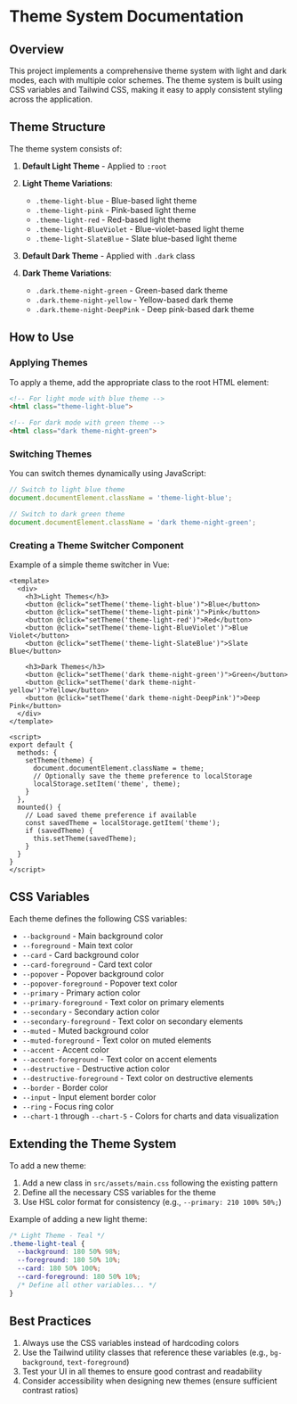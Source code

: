 # Theme System Documentation

## Overview

This project implements a comprehensive theme system with light and dark modes, each with multiple color schemes. The theme system is built using CSS variables and Tailwind CSS, making it easy to apply consistent styling across the application.

## Theme Structure

The theme system consists of:

1. **Default Light Theme** - Applied to `:root`
2. **Light Theme Variations**:
   - `.theme-light-blue` - Blue-based light theme
   - `.theme-light-pink` - Pink-based light theme
   - `.theme-light-red` - Red-based light theme
   - `.theme-light-BlueViolet` - Blue-violet-based light theme
   - `.theme-light-SlateBlue` - Slate blue-based light theme

3. **Default Dark Theme** - Applied with `.dark` class
4. **Dark Theme Variations**:
   - `.dark.theme-night-green` - Green-based dark theme
   - `.dark.theme-night-yellow` - Yellow-based dark theme
   - `.dark.theme-night-DeepPink` - Deep pink-based dark theme

## How to Use

### Applying Themes

To apply a theme, add the appropriate class to the root HTML element:

```html
<!-- For light mode with blue theme -->
<html class="theme-light-blue">

<!-- For dark mode with green theme -->
<html class="dark theme-night-green">
```

### Switching Themes

You can switch themes dynamically using JavaScript:

```javascript
// Switch to light blue theme
document.documentElement.className = 'theme-light-blue';

// Switch to dark green theme
document.documentElement.className = 'dark theme-night-green';
```

### Creating a Theme Switcher Component

Example of a simple theme switcher in Vue:

```vue
<template>
  <div>
    <h3>Light Themes</h3>
    <button @click="setTheme('theme-light-blue')">Blue</button>
    <button @click="setTheme('theme-light-pink')">Pink</button>
    <button @click="setTheme('theme-light-red')">Red</button>
    <button @click="setTheme('theme-light-BlueViolet')">Blue Violet</button>
    <button @click="setTheme('theme-light-SlateBlue')">Slate Blue</button>
    
    <h3>Dark Themes</h3>
    <button @click="setTheme('dark theme-night-green')">Green</button>
    <button @click="setTheme('dark theme-night-yellow')">Yellow</button>
    <button @click="setTheme('dark theme-night-DeepPink')">Deep Pink</button>
  </div>
</template>

<script>
export default {
  methods: {
    setTheme(theme) {
      document.documentElement.className = theme;
      // Optionally save the theme preference to localStorage
      localStorage.setItem('theme', theme);
    }
  },
  mounted() {
    // Load saved theme preference if available
    const savedTheme = localStorage.getItem('theme');
    if (savedTheme) {
      this.setTheme(savedTheme);
    }
  }
}
</script>
```

## CSS Variables

Each theme defines the following CSS variables:

- `--background` - Main background color
- `--foreground` - Main text color
- `--card` - Card background color
- `--card-foreground` - Card text color
- `--popover` - Popover background color
- `--popover-foreground` - Popover text color
- `--primary` - Primary action color
- `--primary-foreground` - Text color on primary elements
- `--secondary` - Secondary action color
- `--secondary-foreground` - Text color on secondary elements
- `--muted` - Muted background color
- `--muted-foreground` - Text color on muted elements
- `--accent` - Accent color
- `--accent-foreground` - Text color on accent elements
- `--destructive` - Destructive action color
- `--destructive-foreground` - Text color on destructive elements
- `--border` - Border color
- `--input` - Input element border color
- `--ring` - Focus ring color
- `--chart-1` through `--chart-5` - Colors for charts and data visualization

## Extending the Theme System

To add a new theme:

1. Add a new class in `src/assets/main.css` following the existing pattern
2. Define all the necessary CSS variables for the theme
3. Use HSL color format for consistency (e.g., `--primary: 210 100% 50%;`)

Example of adding a new light theme:

```css
/* Light Theme - Teal */
.theme-light-teal {
  --background: 180 50% 98%;
  --foreground: 180 50% 10%;
  --card: 180 50% 100%;
  --card-foreground: 180 50% 10%;
  /* Define all other variables... */
}
```

## Best Practices

1. Always use the CSS variables instead of hardcoding colors
2. Use the Tailwind utility classes that reference these variables (e.g., `bg-background`, `text-foreground`)
3. Test your UI in all themes to ensure good contrast and readability
4. Consider accessibility when designing new themes (ensure sufficient contrast ratios)